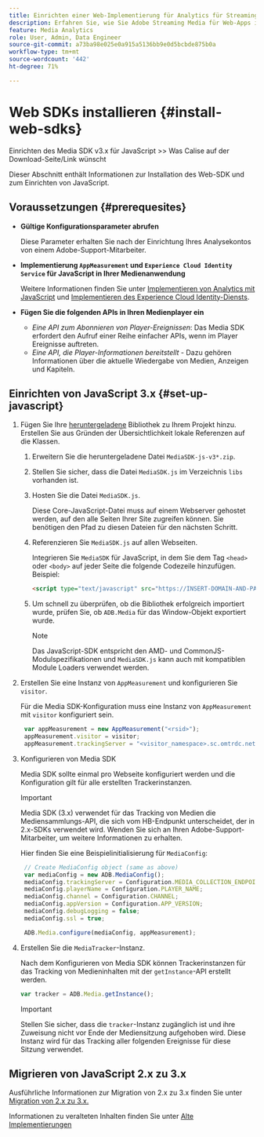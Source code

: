 ```yaml
---
title: Einrichten einer Web-Implementierung für Analytics für Streaming-Medien
description: Erfahren Sie, wie Sie Adobe Streaming Media für Web-Apps implementieren.
feature: Media Analytics
role: User, Admin, Data Engineer
source-git-commit: a73ba98e025e0a915a5136bb9e0d5bcbde875b0a
workflow-type: tm+mt
source-wordcount: '442'
ht-degree: 71%

---
```



# Web SDKs installieren {#install-web-sdks}

Einrichten des Media SDK v3.x für JavaScript >> Was Calise auf der Download-Seite/Link wünscht

Dieser Abschnitt enthält Informationen zur Installation des Web-SDK und zum Einrichten von JavaScript.


## Voraussetzungen  {#prerequesites}

* **Gültige Konfigurationsparameter abrufen**

   Diese Parameter erhalten Sie nach der Einrichtung Ihres Analysekontos von einem Adobe-Support-Mitarbeiter.

* **Implementierung `AppMeasurement` und `Experience Cloud Identity Service` für JavaScript in Ihrer Medienanwendung**

   Weitere Informationen finden Sie unter [Implementieren von Analytics mit JavaScript](https://experienceleague.adobe.com/docs/analytics/implementation/js/overview.html?lang=de) und [Implementieren des Experience Cloud Identity-Diensts](https://experienceleague.adobe.com/docs/id-service/using/implementation/setup-analytics.html?lang=de).

* **Fügen Sie die folgenden APIs in Ihren Medienplayer ein**

   * *Eine API zum Abonnieren von Player-Ereignissen*: Das Media SDK erfordert den Aufruf einer Reihe einfacher APIs, wenn im Player Ereignisse auftreten.
   * *Eine API, die Player-Informationen bereitstellt* - Dazu gehören Informationen über die aktuelle Wiedergabe von Medien, Anzeigen und Kapiteln.

## Einrichten von JavaScript 3.x {#set-up-javascript}

1. Fügen Sie Ihre [heruntergeladene](/help/getting-started/download-sdks.md) Bibliothek zu Ihrem Projekt hinzu. Erstellen Sie aus Gründen der Übersichtlichkeit lokale Referenzen auf die Klassen.

   1. Erweitern Sie die heruntergeladene Datei `MediaSDK-js-v3*.zip`.
   1. Stellen Sie sicher, dass die Datei `MediaSDK.js` im Verzeichnis `libs` vorhanden ist.

   1. Hosten Sie die Datei `MediaSDK.js`.

      Diese Core-JavaScript-Datei muss auf einem Webserver gehostet werden, auf den alle Seiten Ihrer Site zugreifen können. Sie benötigen den Pfad zu diesen Dateien für den nächsten Schritt.

   1. Referenzieren Sie `MediaSDK.js` auf allen Webseiten.

      Integrieren Sie `MediaSDK` für JavaScript, in dem Sie dem Tag `<head>` oder `<body>` auf jeder Seite die folgende Codezeile hinzufügen. Beispiel:

      ```html
      <script type="text/javascript" src="https://INSERT-DOMAIN-AND-PATH-TO-CODE-HERE/MediaSDK.js"></script>
      ```

   1. Um schnell zu überprüfen, ob die Bibliothek erfolgreich importiert wurde, prüfen Sie, ob `ADB.Media` für das Window-Objekt exportiert wurde.

      >[!NOTE]
      >
      >Das JavaScript-SDK entspricht den AMD- und CommonJS-Modulspezifikationen und `MediaSDK.js` kann auch mit kompatiblen Module Loaders verwendet werden.

1. Erstellen Sie eine Instanz von `AppMeasurement` und konfigurieren Sie `visitor`.

   Für die Media SDK-Konfiguration muss eine Instanz von `AppMeasurement` mit `visitor` konfiguriert sein.

   ```js
    var appMeasurement = new AppMeasurement("<rsid>");
    appMeasurement.visitor = visitor;
    appMeasurement.trackingServer = "<visitor_namespace>.sc.omtrdc.net";
   ```

1. Konfigurieren von Media SDK

   Media SDK sollte einmal pro Webseite konfiguriert werden und die Konfiguration gilt für alle erstellten Trackerinstanzen.

   >[!IMPORTANT]
   >
   > Media SDK (3.x) verwendet für das Tracking von Medien die Mediensammlungs-API, die sich vom HB-Endpunkt unterscheidet, der in 2.x-SDKs verwendet wird. Wenden Sie sich an Ihren Adobe-Support-Mitarbeiter, um weitere Informationen zu erhalten.

   Hier finden Sie eine Beispielinitialisierung für `MediaConfig`:

   ```js
    // Create MediaConfig object (same as above)
    var mediaConfig = new ADB.MediaConfig();
    mediaConfig.trackingServer = Configuration.MEDIA_COLLECTION_ENDPOINT;
    mediaConfig.playerName = Configuration.PLAYER_NAME;
    mediaConfig.channel = Configuration.CHANNEL;
    mediaConfig.appVersion = Configuration.APP_VERSION;
    mediaConfig.debugLogging = false;
    mediaConfig.ssl = true;
   
    ADB.Media.configure(mediaConfig, appMeasurement);
   ```

1. Erstellen Sie die `MediaTracker`-Instanz.

   Nach dem Konfigurieren von Media SDK können Trackerinstanzen für das Tracking von Medieninhalten mit der `getInstance`-API erstellt werden.

   ```js
   var tracker = ADB.Media.getInstance();
   ```

   >[!IMPORTANT]
   >
   >Stellen Sie sicher, dass die `tracker`-Instanz zugänglich ist und ihre Zuweisung nicht vor Ende der Mediensitzung aufgehoben wird. Diese Instanz wird für das Tracking aller folgenden Ereignisse für diese Sitzung verwendet.

## Migrieren von JavaScript 2.x zu 3.x

Ausführliche Informationen zur Migration von 2.x zu 3.x finden Sie unter [Migration von 2.x zu 3.x.](https://adobe-marketing-cloud.github.io/media-sdks/reference/javascript_3x/MigrationGuide.html)

Informationen zu veralteten Inhalten finden Sie unter [Alte Implementierungen](/help/legacy/media-sdk/setup/setup-overview.md)
